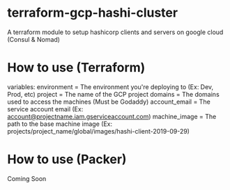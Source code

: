 # terraform-gcp-hashi-cluster
A terraform module to setup hashicorp clients and servers on google cloud (Consul & Nomad)

# How to use (Terraform)

variables: 
    environment = The environment you're deploying to (Ex: Dev, Prod, etc)
    project = The name of the GCP project
    domains = The domains used to access the machines (Must be Godaddy)
    account_email = The service account email (Ex: account@projectname.iam.gserviceaccount.com)
    machine_image = The path to the base machine image (Ex: projects/project_name/global/images/hashi-client-2019-09-29) 

# How to use (Packer)

Coming Soon